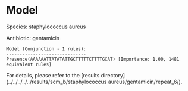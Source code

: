 
# Model

Species: staphylococcus aureus

Antibiotic: gentamicin

```
Model (Conjunction - 1 rules):
------------------------------
Presence(AAAAAATTATATATTGCTTTTTCTTTTGCAT) [Importance: 1.00, 1481 equivalent rules]

```

For details, please refer to the [results directory](../../../../../results/scm_b/staphylococcus aureus/gentamicin/repeat_6/).

